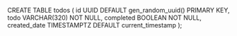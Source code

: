 CREATE TABLE todos (
id UUID DEFAULT gen_random_uuid() PRIMARY KEY,
todo VARCHAR(320) NOT NULL,
completed BOOLEAN NOT NULL,
created_date TIMESTAMPTZ DEFAULT current_timestamp
);
